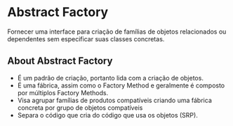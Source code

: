 # Abstract Factory

Fornecer uma interface para criação de famílias de objetos relacionados ou dependentes sem especificar suas classes concretas.

## About Abstract Factory

- É um padrão de criação, portanto lida com a criação de objetos.
- É uma fábrica, assim como o Factory Method e geralmente é composto por múltiplos Factory Methods.
- Visa agrupar famílias de produtos compatíveis criando uma fábrica concreta por grupo de objetos compatíveis
- Separa o código que cria do código que usa os objetos (SRP).
